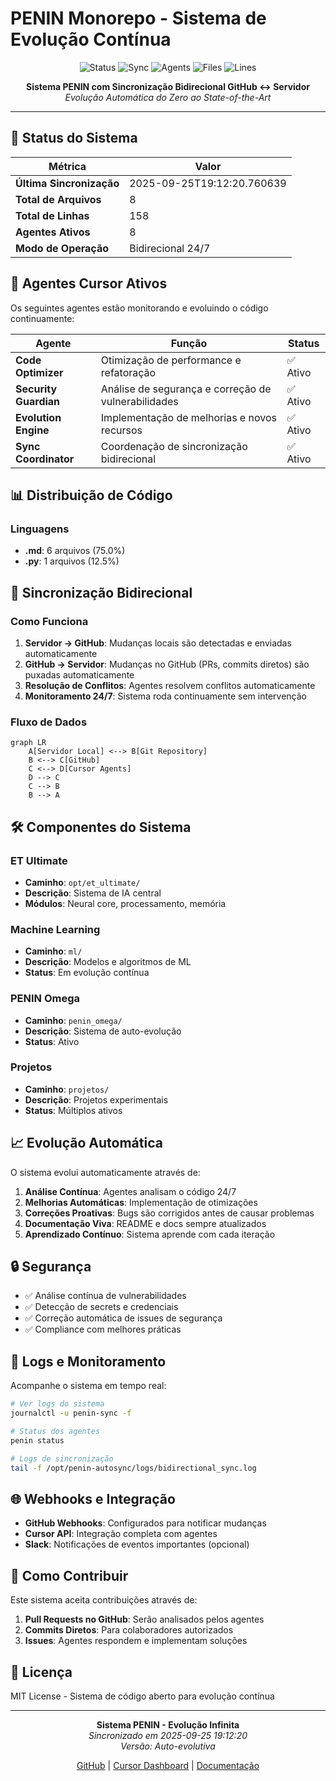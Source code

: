 # PENIN Monorepo - Sistema de Evolução Contínua

<div align="center">

![Status](https://img.shields.io/badge/status-active-success)
![Sync](https://img.shields.io/badge/sync-bidirectional-blue)
![Agents](https://img.shields.io/badge/agents-8_active-green)
![Files](https://img.shields.io/badge/files-8-orange)
![Lines](https://img.shields.io/badge/lines-158-yellow)

**Sistema PENIN com Sincronização Bidirecional GitHub ↔ Servidor**  
*Evolução Automática do Zero ao State-of-the-Art*

</div>

---

## 🚀 Status do Sistema

| Métrica | Valor |
|---------|-------|
| **Última Sincronização** | 2025-09-25T19:12:20.760639 |
| **Total de Arquivos** | 8 |
| **Total de Linhas** | 158 |
| **Agentes Ativos** | 8 |
| **Modo de Operação** | Bidirecional 24/7 |

## 🤖 Agentes Cursor Ativos

Os seguintes agentes estão monitorando e evoluindo o código continuamente:

| Agente | Função | Status |
|--------|--------|--------|
| **Code Optimizer** | Otimização de performance e refatoração | ✅ Ativo |
| **Security Guardian** | Análise de segurança e correção de vulnerabilidades | ✅ Ativo |
| **Evolution Engine** | Implementação de melhorias e novos recursos | ✅ Ativo |
| **Sync Coordinator** | Coordenação de sincronização bidirecional | ✅ Ativo |

## 📊 Distribuição de Código

### Linguagens
- **.md**: 6 arquivos (75.0%)
- **.py**: 1 arquivos (12.5%)


## 🔄 Sincronização Bidirecional

### Como Funciona

1. **Servidor → GitHub**: Mudanças locais são detectadas e enviadas automaticamente
2. **GitHub → Servidor**: Mudanças no GitHub (PRs, commits diretos) são puxadas automaticamente
3. **Resolução de Conflitos**: Agentes resolvem conflitos automaticamente
4. **Monitoramento 24/7**: Sistema roda continuamente sem intervenção

### Fluxo de Dados

```mermaid
graph LR
    A[Servidor Local] <--> B[Git Repository]
    B <--> C[GitHub]
    C <--> D[Cursor Agents]
    D --> C
    C --> B
    B --> A
```

## 🛠️ Componentes do Sistema

### ET Ultimate
- **Caminho**: `opt/et_ultimate/`
- **Descrição**: Sistema de IA central
- **Módulos**: Neural core, processamento, memória

### Machine Learning
- **Caminho**: `ml/`
- **Descrição**: Modelos e algoritmos de ML
- **Status**: Em evolução contínua

### PENIN Omega
- **Caminho**: `penin_omega/`
- **Descrição**: Sistema de auto-evolução
- **Status**: Ativo

### Projetos
- **Caminho**: `projetos/`
- **Descrição**: Projetos experimentais
- **Status**: Múltiplos ativos

## 📈 Evolução Automática

O sistema evolui automaticamente através de:

1. **Análise Contínua**: Agentes analisam o código 24/7
2. **Melhorias Automáticas**: Implementação de otimizações
3. **Correções Proativas**: Bugs são corrigidos antes de causar problemas
4. **Documentação Viva**: README e docs sempre atualizados
5. **Aprendizado Contínuo**: Sistema aprende com cada iteração

## 🔒 Segurança

- ✅ Análise contínua de vulnerabilidades
- ✅ Detecção de secrets e credenciais
- ✅ Correção automática de issues de segurança
- ✅ Compliance com melhores práticas

## 📝 Logs e Monitoramento

Acompanhe o sistema em tempo real:

```bash
# Ver logs do sistema
journalctl -u penin-sync -f

# Status dos agentes
penin status

# Logs de sincronização
tail -f /opt/penin-autosync/logs/bidirectional_sync.log
```

## 🌐 Webhooks e Integração

- **GitHub Webhooks**: Configurados para notificar mudanças
- **Cursor API**: Integração completa com agentes
- **Slack**: Notificações de eventos importantes (opcional)

## 🚦 Como Contribuir

Este sistema aceita contribuições através de:

1. **Pull Requests no GitHub**: Serão analisados pelos agentes
2. **Commits Diretos**: Para colaboradores autorizados
3. **Issues**: Agentes respondem e implementam soluções

## 📄 Licença

MIT License - Sistema de código aberto para evolução contínua

---

<div align="center">

**Sistema PENIN - Evolução Infinita**  
*Sincronizado em 2025-09-25 19:12:20*  
*Versão: Auto-evolutiva*

[GitHub](https://github.com/danielgonzagat/penin-monorepo) | 
[Cursor Dashboard](https://cursor.com/dashboard) | 
[Documentação](https://github.com/danielgonzagat/penin-monorepo/wiki)

</div>
